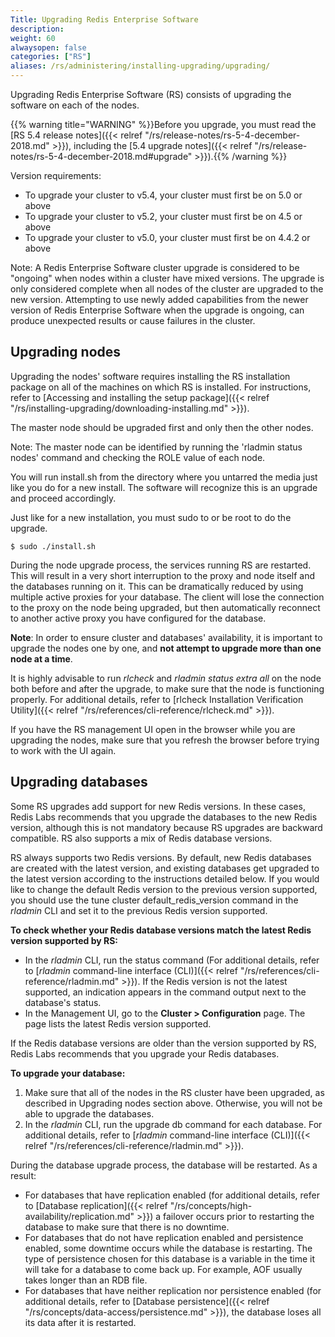```yaml
---
Title: Upgrading Redis Enterprise Software
description: 
weight: 60
alwaysopen: false
categories: ["RS"]
aliases: /rs/administering/installing-upgrading/upgrading/
---
```

Upgrading Redis Enterprise Software (RS) consists of upgrading the
software on each of the nodes.

{{% warning title="WARNING" %}}Before you upgrade, you must read the [RS 5.4 release notes]({{< relref "/rs/release-notes/rs-5-4-december-2018.md" >}}), including the [5.4 upgrade notes]({{< relref "/rs/release-notes/rs-5-4-december-2018.md#upgrade" >}}).{{% /warning %}}

Version requirements:

- To upgrade your cluster to v5.4, your cluster must first be on 5.0
    or above
- To upgrade your cluster to v5.2, your cluster must first be on 4.5
    or above
- To upgrade your cluster to v5.0, your cluster must first be on 4.4.2
    or above

Note: A Redis Enterprise Software cluster upgrade is considered to be
"ongoing" when nodes within a cluster have mixed versions. The upgrade
is only considered complete when all nodes of the cluster are upgraded
to the new version. Attempting to use newly added capabilities from the
newer version of Redis Enterprise Software when the upgrade is ongoing,
can produce unexpected results or cause failures in the cluster.

## Upgrading nodes

Upgrading the nodes' software requires installing the RS installation
package on all of the machines on which RS is installed. For
instructions, refer to [Accessing and installing the setup
package]({{< relref "/rs/installing-upgrading/downloading-installing.md" >}}).

The master node should be upgraded first and only then the other nodes.

Note: The master node can be identified by running the 'rladmin status
nodes' command and checking the ROLE value of each node.

You will run install.sh from the directory where you untarred the media
just like you do for a new install. The software will recognize this is
an upgrade and proceed accordingly.

Just like for a new installation, you must sudo to or be root to do the
upgrade.

```src
$ sudo ./install.sh
```

During the node upgrade process, the services running RS are restarted.
This will result in a very short interruption to the proxy and node
itself and the databases running on it. This can be dramatically reduced
by using multiple active proxies for your database. The client will lose
the connection to the proxy on the node being upgraded, but then
automatically reconnect to another active proxy you have configured for
the database.

**Note**: In order to ensure cluster and databases' availability, it is
important to upgrade the nodes one by one, and **not attempt to upgrade
more than one node at a time**.

It is highly advisable to run *rlcheck* and *rladmin status extra all*
on the node both before and after the upgrade, to make sure that the node
is functioning properly. For additional details, refer to [rlcheck
Installation Verification
Utility]({{< relref "/rs/references/cli-reference/rlcheck.md" >}}).

If you have the RS management UI open in the browser while you are
upgrading the nodes, make sure that you refresh the browser before trying
to work with the UI again.

## Upgrading databases

Some RS upgrades add support for new Redis versions. In these cases,
Redis Labs recommends that you upgrade the databases to the new Redis
version, although this is not mandatory because RS upgrades are backward
compatible. RS also supports a mix of Redis database versions.

RS always supports two Redis versions. By default, new Redis databases
are created with the latest version, and existing databases get upgraded
to the latest version according to the instructions detailed below. If
you would like to change the default Redis version to the previous
version supported, you should use the tune cluster
default_redis_version command in the *rladmin* CLI and set it to the
previous Redis version supported.

**To check whether your Redis database versions match the latest Redis
version supported by RS:**

- In the *rladmin* CLI, run the status command (For additional
    details, refer to [*rladmin* command-line
    interface (CLI)]({{< relref "/rs/references/cli-reference/rladmin.md" >}}).
    If the Redis version is not the latest supported, an indication
    appears in the command output next to the database's status.
- In the Management UI, go to the **Cluster \> Configuration** page.
    The page lists the latest Redis version supported.

If the Redis database versions are older than the version supported by
RS, Redis Labs recommends that you upgrade your Redis databases.

**To upgrade your database:**

1. Make sure that all of the nodes in the RS cluster have been upgraded,
    as described in Upgrading nodes section above. Otherwise, you will
    not be able to upgrade the databases.
1. In the *rladmin* CLI, run the upgrade db command for each database.
    For additional details, refer to [*rladmin* command-line
    interface (CLI)]({{< relref "/rs/references/cli-reference/rladmin.md" >}}).

During the database upgrade process, the database will be restarted. As
a result:

- For databases that have replication enabled (for additional details,
    refer to [Database
    replication]({{< relref "/rs/concepts/high-availability/replication.md" >}})
    a failover occurs prior to restarting the database to make sure that
    there is no downtime.
- For databases that do not have replication enabled and persistence
    enabled, some downtime occurs while the database is restarting. The
    type of persistence chosen for this database is a variable in the
    time it will take for a database to come back up. For example, AOF
    usually takes longer than an RDB file.
- For databases that have neither replication nor persistence enabled
    (for additional details, refer to [Database
    persistence]({{< relref "/rs/concepts/data-access/persistence.md" >}}),
    the database loses all its data after it is restarted.
